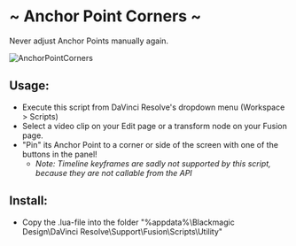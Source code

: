 # ~ Anchor Point Corners ~
Never adjust Anchor Points manually again.


![AnchorPointCorners](https://github.com/neezr/Anchor-Point-Corners-for-DaVinci-Resolve/assets/145998491/8823f712-1dad-4e69-b2f1-8b08d7c1d4ca)



## Usage:
- Execute this script from DaVinci Resolve's dropdown menu (Workspace > Scripts)
- Select a video clip on your Edit page or a transform node on your Fusion page.
- "Pin" its Anchor Point to a corner or side of the screen with one of the buttons in the panel!
  - *Note: Timeline keyframes are sadly not supported by this script, because they are not callable from the API*

## Install:
- Copy the .lua-file into the folder "%appdata%\Blackmagic Design\DaVinci Resolve\Support\Fusion\Scripts\Utility"
